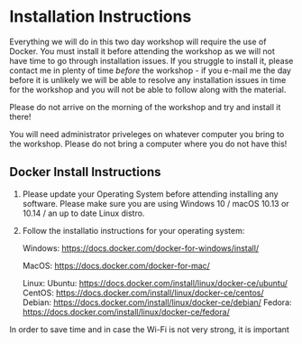 # Installation Instructions

Everything we will do in this two day workshop will require the use of Docker.
You must install it before attending the workshop as we will not have time to
go through installation issues. If you struggle to install it, please contact
me in plenty of time *before* the workshop - if you e-mail me the day before
it is unlikely we will be able to resolve any installation issues in time for
the workshop  and you will not be able to follow along with the material.

Please do not arrive on the morning of the workshop and try and install it 
there!

You will need administrator priveleges on whatever computer you bring to the
workshop. Please do not bring a computer where you do not have this!

## Docker Install Instructions

1. Please update your Operating System before attending installing any software. Please
   make sure you are using Windows 10 / macOS 10.13 or 10.14 / an up to date Linux distro.

2. Follow the installatio instructions for your operating system:
   
   Windows: https://docs.docker.com/docker-for-windows/install/
   	    
   MacOS: https://docs.docker.com/docker-for-mac/

   Linux: 
   	  Ubuntu: https://docs.docker.com/install/linux/docker-ce/ubuntu/
   	  CentOS: https://docs.docker.com/install/linux/docker-ce/centos/
   	  Debian: https://docs.docker.com/install/linux/docker-ce/debian/
   	  Fedora: https://docs.docker.com/install/linux/docker-ce/fedora/


In order to save time and in case the Wi-Fi is not very strong, it is important